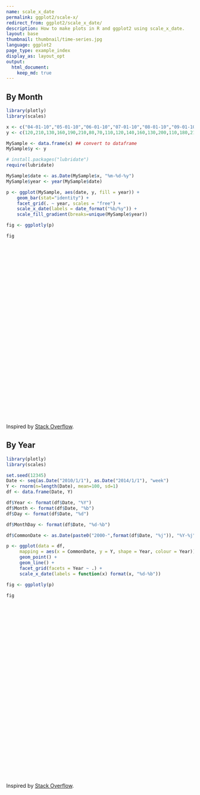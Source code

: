 ```yaml
---
name: scale_x_date
permalink: ggplot2/scale-x/
redirect_from: ggplot2/scale_x_date/
description: How to make plots in R and ggplot2 using scale_x_date.
layout: base
thumbnail: thumbnail/time-series.jpg
language: ggplot2
page_type: example_index
display_as: layout_opt
output:
  html_document:
    keep_md: true
---
```



## By Month


```r
library(plotly)
library(scales)

x <- c("04-01-10","05-01-10","06-01-10","07-01-10","08-01-10","09-01-10","10-01-10","11-01-10","12-01-10","01-01-11","02-01-11","03-01-11","04-01-11","05-01-11","06-01-11","07-01-11","08-01-11","09-01-11","10-01-11","11-01-11","12-01-11","01-01-12","02-01-12","03-01-12","04-01-12","05-01-12","06-01-12")
y <- c(120,210,130,160,190,210,80,70,110,120,140,160,130,200,110,180,210,200,90,60,100,100,120,170,100,180,120)

MySample <- data.frame(x) ## convert to dataframe
MySample$y <- y

# install.packages("lubridate")
require(lubridate)

MySample$date <- as.Date(MySample$x, "%m-%d-%y")
MySample$year <- year(MySample$date)

p <- ggplot(MySample, aes(date, y, fill = year)) +
    geom_bar(stat="identity") +
    facet_grid(. ~ year, scales = "free") +
    scale_x_date(labels = date_format("%b/%y")) +
    scale_fill_gradient(breaks=unique(MySample$year))

fig <- ggplotly(p)

fig
```

<div id="htmlwidget-8fd2bc88f68897c7578e" style="width:672px;height:480px;" class="plotly html-widget"></div>
<script type="application/json" data-for="htmlwidget-8fd2bc88f68897c7578e">{"x":{"data":[{"orientation":"v","width":[25.2000000000007,25.2000000000007,25.2000000000007,25.2000000000007,25.2000000000007,25.2000000000007,25.2000000000007,25.2000000000007,25.2000000000007],"base":[0,0,0,0,0,0,0,0,0],"x":[14700,14730,14761,14791,14822,14853,14883,14914,14944],"y":[120,210,130,160,190,210,80,70,110],"text":["date: 2010-04-01<br />y: 120<br />year: 2010","date: 2010-05-01<br />y: 210<br />year: 2010","date: 2010-06-01<br />y: 130<br />year: 2010","date: 2010-07-01<br />y: 160<br />year: 2010","date: 2010-08-01<br />y: 190<br />year: 2010","date: 2010-09-01<br />y: 210<br />year: 2010","date: 2010-10-01<br />y:  80<br />year: 2010","date: 2010-11-01<br />y:  70<br />year: 2010","date: 2010-12-01<br />y: 110<br />year: 2010"],"type":"bar","marker":{"autocolorscale":false,"color":"rgba(19,43,67,1)","line":{"width":1.88976377952756,"color":"transparent"}},"showlegend":false,"xaxis":"x","yaxis":"y","hoverinfo":"text","frame":null},{"orientation":"v","width":[25.2000000000007,25.2000000000007,25.2000000000007,25.2000000000007,25.2000000000007,25.2000000000007,25.2000000000007,25.2000000000007,25.2000000000007,25.2000000000007,25.2000000000007,25.2000000000007],"base":[0,0,0,0,0,0,0,0,0,0,0,0],"x":[14975,15006,15034,15065,15095,15126,15156,15187,15218,15248,15279,15309],"y":[120,140,160,130,200,110,180,210,200,90,60,100],"text":["date: 2011-01-01<br />y: 120<br />year: 2011","date: 2011-02-01<br />y: 140<br />year: 2011","date: 2011-03-01<br />y: 160<br />year: 2011","date: 2011-04-01<br />y: 130<br />year: 2011","date: 2011-05-01<br />y: 200<br />year: 2011","date: 2011-06-01<br />y: 110<br />year: 2011","date: 2011-07-01<br />y: 180<br />year: 2011","date: 2011-08-01<br />y: 210<br />year: 2011","date: 2011-09-01<br />y: 200<br />year: 2011","date: 2011-10-01<br />y:  90<br />year: 2011","date: 2011-11-01<br />y:  60<br />year: 2011","date: 2011-12-01<br />y: 100<br />year: 2011"],"type":"bar","marker":{"autocolorscale":false,"color":"rgba(51,106,152,1)","line":{"width":1.88976377952756,"color":"transparent"}},"showlegend":false,"xaxis":"x2","yaxis":"y","hoverinfo":"text","frame":null},{"orientation":"v","width":[25.2000000000007,25.2000000000007,25.2000000000007,25.2000000000007,25.2000000000007,25.2000000000007],"base":[0,0,0,0,0,0],"x":[15340,15371,15400,15431,15461,15492],"y":[100,120,170,100,180,120],"text":["date: 2012-01-01<br />y: 100<br />year: 2012","date: 2012-02-01<br />y: 120<br />year: 2012","date: 2012-03-01<br />y: 170<br />year: 2012","date: 2012-04-01<br />y: 100<br />year: 2012","date: 2012-05-01<br />y: 180<br />year: 2012","date: 2012-06-01<br />y: 120<br />year: 2012"],"type":"bar","marker":{"autocolorscale":false,"color":"rgba(86,177,247,1)","line":{"width":1.88976377952756,"color":"transparent"}},"showlegend":false,"xaxis":"x3","yaxis":"y","hoverinfo":"text","frame":null},{"x":[14700],"y":[0],"name":"99_bea517d5dfeda4a8d0b873b032df69fd","type":"scatter","mode":"markers","opacity":0,"hoverinfo":"skip","showlegend":false,"marker":{"color":[0,1],"colorscale":[[0,"#132B43"],[0.00334448160538159,"#132B44"],[0.00668896321064949,"#132C44"],[0.0100334448160311,"#142C45"],[0.0133779264214127,"#142D45"],[0.0167224080267943,"#142D46"],[0.0200668896320622,"#142D46"],[0.0234113712374437,"#142E47"],[0.0267558528428253,"#152E47"],[0.0301003344482069,"#152F48"],[0.0334448160534748,"#152F48"],[0.0367892976588564,"#152F49"],[0.040133779264238,"#153049"],[0.0434782608696196,"#16304A"],[0.0468227424748875,"#16304A"],[0.0501672240802691,"#16314B"],[0.0535117056856507,"#16314B"],[0.0568561872909186,"#16324C"],[0.0602006688963002,"#17324D"],[0.0635451505016817,"#17324D"],[0.0668896321070633,"#17334E"],[0.0702341137123312,"#17334E"],[0.0735785953177128,"#17344F"],[0.0769230769230944,"#18344F"],[0.080267558528476,"#183450"],[0.0836120401337439,"#183550"],[0.0869565217391255,"#183551"],[0.0903010033445071,"#183651"],[0.0936454849498887,"#193652"],[0.0969899665551566,"#193652"],[0.100334448160538,"#193753"],[0.10367892976592,"#193754"],[0.107023411371188,"#193854"],[0.110367892976569,"#1A3855"],[0.113712374581951,"#1A3955"],[0.117056856187332,"#1A3956"],[0.1204013377926,"#1A3956"],[0.123745819397982,"#1A3A57"],[0.127090301003363,"#1B3A57"],[0.130434782608745,"#1B3B58"],[0.133779264214013,"#1B3B59"],[0.137123745819395,"#1B3B59"],[0.140468227424776,"#1C3C5A"],[0.143812709030044,"#1C3C5A"],[0.147157190635426,"#1C3D5B"],[0.150501672240807,"#1C3D5B"],[0.153846153846189,"#1C3D5C"],[0.157190635451457,"#1D3E5C"],[0.160535117056838,"#1D3E5D"],[0.16387959866222,"#1D3F5D"],[0.167224080267601,"#1D3F5E"],[0.170568561872869,"#1D3F5F"],[0.173913043478251,"#1E405F"],[0.177257525083633,"#1E4060"],[0.180602006689014,"#1E4160"],[0.183946488294282,"#1E4161"],[0.187290969899664,"#1E4261"],[0.190635451505045,"#1F4262"],[0.193979933110313,"#1F4263"],[0.197324414715695,"#1F4363"],[0.200668896321076,"#1F4364"],[0.204013377926458,"#1F4464"],[0.207357859531726,"#204465"],[0.210702341137107,"#204465"],[0.214046822742489,"#204566"],[0.217391304347871,"#204566"],[0.220735785953138,"#214667"],[0.22408026755852,"#214668"],[0.227424749163902,"#214768"],[0.230769230769283,"#214769"],[0.234113712374551,"#214769"],[0.237458193979933,"#22486A"],[0.240802675585314,"#22486A"],[0.244147157190582,"#22496B"],[0.247491638795964,"#22496C"],[0.250836120401345,"#224A6C"],[0.254180602006727,"#234A6D"],[0.257525083611995,"#234A6D"],[0.260869565217376,"#234B6E"],[0.264214046822758,"#234B6E"],[0.26755852842814,"#244C6F"],[0.270903010033408,"#244C70"],[0.274247491638789,"#244C70"],[0.277591973244171,"#244D71"],[0.280936454849552,"#244D71"],[0.28428093645482,"#254E72"],[0.287625418060202,"#254E72"],[0.290969899665583,"#254F73"],[0.294314381270851,"#254F74"],[0.297658862876233,"#254F74"],[0.301003344481614,"#265075"],[0.304347826086996,"#265075"],[0.307692307692264,"#265176"],[0.311036789297646,"#265176"],[0.314381270903027,"#275277"],[0.317725752508409,"#275278"],[0.321070234113677,"#275278"],[0.324414715719058,"#275379"],[0.32775919732444,"#275379"],[0.331103678929821,"#28547A"],[0.334448160535089,"#28547B"],[0.337792642140471,"#28557B"],[0.341137123745852,"#28557C"],[0.34448160535112,"#28567C"],[0.347826086956502,"#29567D"],[0.351170568561884,"#29567D"],[0.354515050167265,"#29577E"],[0.357859531772533,"#29577F"],[0.361204013377915,"#2A587F"],[0.364548494983296,"#2A5880"],[0.367892976588678,"#2A5980"],[0.371237458193946,"#2A5981"],[0.374581939799327,"#2A5982"],[0.377926421404709,"#2B5A82"],[0.381270903009977,"#2B5A83"],[0.384615384615358,"#2B5B83"],[0.38795986622074,"#2B5B84"],[0.391304347826122,"#2C5C85"],[0.394648829431389,"#2C5C85"],[0.397993311036771,"#2C5D86"],[0.401337792642153,"#2C5D86"],[0.404682274247534,"#2C5D87"],[0.408026755852802,"#2D5E87"],[0.411371237458184,"#2D5E88"],[0.414715719063565,"#2D5F89"],[0.418060200668947,"#2D5F89"],[0.421404682274215,"#2E608A"],[0.424749163879596,"#2E608A"],[0.428093645484978,"#2E618B"],[0.431438127090246,"#2E618C"],[0.434782608695627,"#2E618C"],[0.438127090301009,"#2F628D"],[0.441471571906391,"#2F628D"],[0.444816053511659,"#2F638E"],[0.44816053511704,"#2F638F"],[0.451505016722422,"#30648F"],[0.454849498327803,"#306490"],[0.458193979933071,"#306590"],[0.461538461538453,"#306591"],[0.464882943143834,"#306592"],[0.468227424749216,"#316692"],[0.471571906354484,"#316693"],[0.474916387959865,"#316793"],[0.478260869565247,"#316794"],[0.481605351170515,"#326895"],[0.484949832775897,"#326895"],[0.488294314381278,"#326996"],[0.49163879598666,"#326996"],[0.494983277591928,"#326997"],[0.498327759197309,"#336A98"],[0.501672240802691,"#336A98"],[0.505016722408072,"#336B99"],[0.50836120401334,"#336B99"],[0.511705685618722,"#346C9A"],[0.515050167224103,"#346C9B"],[0.518394648829485,"#346D9B"],[0.521739130434753,"#346D9C"],[0.525083612040135,"#346E9D"],[0.528428093645516,"#356E9D"],[0.531772575250784,"#356E9E"],[0.535117056856166,"#356F9E"],[0.538461538461547,"#356F9F"],[0.541806020066929,"#3670A0"],[0.545150501672197,"#3670A0"],[0.548494983277578,"#3671A1"],[0.55183946488296,"#3671A1"],[0.555183946488341,"#3772A2"],[0.558528428093609,"#3772A3"],[0.561872909698991,"#3773A3"],[0.565217391304373,"#3773A4"],[0.568561872909754,"#3773A4"],[0.571906354515022,"#3874A5"],[0.575250836120404,"#3874A6"],[0.578595317725785,"#3875A6"],[0.581939799331053,"#3875A7"],[0.585284280936435,"#3976A8"],[0.588628762541816,"#3976A8"],[0.591973244147198,"#3977A9"],[0.595317725752466,"#3977A9"],[0.598662207357847,"#3978AA"],[0.602006688963229,"#3A78AB"],[0.605351170568611,"#3A79AB"],[0.608695652173878,"#3A79AC"],[0.61204013377926,"#3A79AC"],[0.615384615384642,"#3B7AAD"],[0.618729096990023,"#3B7AAE"],[0.622073578595291,"#3B7BAE"],[0.625418060200673,"#3B7BAF"],[0.628762541806054,"#3C7CB0"],[0.632107023411322,"#3C7CB0"],[0.635451505016704,"#3C7DB1"],[0.638795986622085,"#3C7DB1"],[0.642140468227467,"#3C7EB2"],[0.645484949832735,"#3D7EB3"],[0.648829431438116,"#3D7FB3"],[0.652173913043498,"#3D7FB4"],[0.65551839464888,"#3D7FB5"],[0.658862876254148,"#3E80B5"],[0.662207357859529,"#3E80B6"],[0.665551839464911,"#3E81B6"],[0.668896321070179,"#3E81B7"],[0.67224080267556,"#3F82B8"],[0.675585284280942,"#3F82B8"],[0.678929765886323,"#3F83B9"],[0.682274247491591,"#3F83BA"],[0.685618729096973,"#4084BA"],[0.688963210702354,"#4084BB"],[0.692307692307736,"#4085BB"],[0.695652173913004,"#4085BC"],[0.698996655518386,"#4086BD"],[0.702341137123767,"#4186BD"],[0.705685618729149,"#4186BE"],[0.709030100334417,"#4187BF"],[0.712374581939798,"#4187BF"],[0.71571906354518,"#4288C0"],[0.719063545150448,"#4288C1"],[0.722408026755829,"#4289C1"],[0.725752508361211,"#4289C2"],[0.729096989966592,"#438AC2"],[0.73244147157186,"#438AC3"],[0.735785953177242,"#438BC4"],[0.739130434782624,"#438BC4"],[0.742474916388005,"#438CC5"],[0.745819397993273,"#448CC6"],[0.749163879598655,"#448DC6"],[0.752508361204036,"#448DC7"],[0.755852842809418,"#448EC8"],[0.759197324414686,"#458EC8"],[0.762541806020067,"#458FC9"],[0.765886287625449,"#458FC9"],[0.769230769230717,"#458FCA"],[0.772575250836098,"#4690CB"],[0.77591973244148,"#4690CB"],[0.779264214046862,"#4691CC"],[0.782608695652129,"#4691CD"],[0.785953177257511,"#4792CD"],[0.789297658862893,"#4792CE"],[0.792642140468274,"#4793CF"],[0.795986622073542,"#4793CF"],[0.799331103678924,"#4894D0"],[0.802675585284305,"#4894D0"],[0.806020066889687,"#4895D1"],[0.809364548494955,"#4895D2"],[0.812709030100336,"#4896D2"],[0.816053511705718,"#4996D3"],[0.819397993310986,"#4997D4"],[0.822742474916367,"#4997D4"],[0.826086956521749,"#4998D5"],[0.829431438127131,"#4A98D6"],[0.832775919732399,"#4A99D6"],[0.83612040133778,"#4A99D7"],[0.839464882943162,"#4A9AD8"],[0.842809364548543,"#4B9AD8"],[0.846153846153811,"#4B9BD9"],[0.849498327759193,"#4B9BDA"],[0.852842809364574,"#4B9BDA"],[0.856187290969956,"#4C9CDB"],[0.859531772575224,"#4C9CDB"],[0.862876254180605,"#4C9DDC"],[0.866220735785987,"#4C9DDD"],[0.869565217391255,"#4D9EDD"],[0.872909698996637,"#4D9EDE"],[0.876254180602018,"#4D9FDF"],[0.8795986622074,"#4D9FDF"],[0.882943143812668,"#4DA0E0"],[0.886287625418049,"#4EA0E1"],[0.889632107023431,"#4EA1E1"],[0.892976588628812,"#4EA1E2"],[0.89632107023408,"#4EA2E3"],[0.899665551839462,"#4FA2E3"],[0.903010033444843,"#4FA3E4"],[0.906354515050111,"#4FA3E5"],[0.909698996655493,"#4FA4E5"],[0.913043478260875,"#50A4E6"],[0.916387959866256,"#50A5E7"],[0.919732441471524,"#50A5E7"],[0.923076923076906,"#50A6E8"],[0.926421404682287,"#51A6E8"],[0.929765886287669,"#51A7E9"],[0.933110367892937,"#51A7EA"],[0.936454849498318,"#51A8EA"],[0.9397993311037,"#52A8EB"],[0.943143812709081,"#52A9EC"],[0.946488294314349,"#52A9EC"],[0.949832775919731,"#52AAED"],[0.953177257525113,"#53AAEE"],[0.95652173913038,"#53ABEE"],[0.959866220735762,"#53ABEF"],[0.963210702341144,"#53ACF0"],[0.966555183946525,"#54ACF0"],[0.969899665551793,"#54ADF1"],[0.973244147157175,"#54ADF2"],[0.976588628762556,"#54AEF2"],[0.979933110367938,"#55AEF3"],[0.983277591973206,"#55AFF4"],[0.986622073578587,"#55AFF4"],[0.989966555183969,"#55B0F5"],[0.993311036789351,"#56B0F6"],[0.996655518394618,"#56B1F6"],[1,"#56B1F7"]],"colorbar":{"bgcolor":"rgba(255,255,255,1)","bordercolor":"transparent","borderwidth":1.88976377952756,"thickness":23.04,"title":"year","titlefont":{"color":"rgba(0,0,0,1)","family":"","size":14.6118721461187},"tickmode":"array","ticktext":["2010","2011","2012"],"tickvals":[0,0.5,1],"tickfont":{"color":"rgba(0,0,0,1)","family":"","size":11.689497716895},"ticklen":2,"len":0.5}},"xaxis":"x","yaxis":"y","frame":null}],"layout":{"margin":{"t":37.9178082191781,"r":18.9954337899543,"b":40.1826484018265,"l":43.1050228310502},"plot_bgcolor":"rgba(235,235,235,1)","paper_bgcolor":"rgba(255,255,255,1)","font":{"color":"rgba(0,0,0,1)","family":"","size":14.6118721461187},"xaxis":{"domain":[0,0.325179386823222],"automargin":true,"type":"linear","autorange":false,"range":[14673.94,14970.06],"tickmode":"array","ticktext":["Apr/10","Jul/10","Oct/10"],"tickvals":[14700,14791,14883],"categoryorder":"array","categoryarray":["Apr/10","Jul/10","Oct/10"],"nticks":null,"ticks":"outside","tickcolor":"rgba(51,51,51,1)","ticklen":3.65296803652968,"tickwidth":0.66417600664176,"showticklabels":true,"tickfont":{"color":"rgba(77,77,77,1)","family":"","size":11.689497716895},"tickangle":-0,"showline":false,"linecolor":null,"linewidth":0,"showgrid":true,"gridcolor":"rgba(255,255,255,1)","gridwidth":0.66417600664176,"zeroline":false,"anchor":"y","title":"","hoverformat":".2f"},"annotations":[{"text":"date","x":0.5,"y":-0.0353881278538813,"showarrow":false,"ax":0,"ay":0,"font":{"color":"rgba(0,0,0,1)","family":"","size":14.6118721461187},"xref":"paper","yref":"paper","textangle":-0,"xanchor":"center","yanchor":"top","annotationType":"axis"},{"text":"y","x":-0.0318003913894325,"y":0.5,"showarrow":false,"ax":0,"ay":0,"font":{"color":"rgba(0,0,0,1)","family":"","size":14.6118721461187},"xref":"paper","yref":"paper","textangle":-90,"xanchor":"right","yanchor":"center","annotationType":"axis"},{"text":"2010","x":0.162589693411611,"y":1,"showarrow":false,"ax":0,"ay":0,"font":{"color":"rgba(26,26,26,1)","family":"","size":11.689497716895},"xref":"paper","yref":"paper","textangle":-0,"xanchor":"center","yanchor":"bottom"},{"text":"2011","x":0.5,"y":1,"showarrow":false,"ax":0,"ay":0,"font":{"color":"rgba(26,26,26,1)","family":"","size":11.689497716895},"xref":"paper","yref":"paper","textangle":-0,"xanchor":"center","yanchor":"bottom"},{"text":"2012","x":0.837410306588389,"y":1,"showarrow":false,"ax":0,"ay":0,"font":{"color":"rgba(26,26,26,1)","family":"","size":11.689497716895},"xref":"paper","yref":"paper","textangle":-0,"xanchor":"center","yanchor":"bottom"}],"yaxis":{"domain":[0,1],"automargin":true,"type":"linear","autorange":false,"range":[-10.5,220.5],"tickmode":"array","ticktext":["0","50","100","150","200"],"tickvals":[0,50,100,150,200],"categoryorder":"array","categoryarray":["0","50","100","150","200"],"nticks":null,"ticks":"outside","tickcolor":"rgba(51,51,51,1)","ticklen":3.65296803652968,"tickwidth":0.66417600664176,"showticklabels":true,"tickfont":{"color":"rgba(77,77,77,1)","family":"","size":11.689497716895},"tickangle":-0,"showline":false,"linecolor":null,"linewidth":0,"showgrid":true,"gridcolor":"rgba(255,255,255,1)","gridwidth":0.66417600664176,"zeroline":false,"anchor":"x","title":"","hoverformat":".2f"},"shapes":[{"type":"rect","fillcolor":null,"line":{"color":null,"width":0,"linetype":[]},"yref":"paper","xref":"paper","x0":0,"x1":0.325179386823222,"y0":0,"y1":1},{"type":"rect","fillcolor":"rgba(217,217,217,1)","line":{"color":"transparent","width":0.66417600664176,"linetype":"solid"},"yref":"paper","xref":"paper","x0":0,"x1":0.325179386823222,"y0":0,"y1":23.37899543379,"yanchor":1,"ysizemode":"pixel"},{"type":"rect","fillcolor":null,"line":{"color":null,"width":0,"linetype":[]},"yref":"paper","xref":"paper","x0":0.341487279843444,"x1":0.658512720156556,"y0":0,"y1":1},{"type":"rect","fillcolor":"rgba(217,217,217,1)","line":{"color":"transparent","width":0.66417600664176,"linetype":"solid"},"yref":"paper","xref":"paper","x0":0.341487279843444,"x1":0.658512720156556,"y0":0,"y1":23.37899543379,"yanchor":1,"ysizemode":"pixel"},{"type":"rect","fillcolor":null,"line":{"color":null,"width":0,"linetype":[]},"yref":"paper","xref":"paper","x0":0.674820613176778,"x1":1,"y0":0,"y1":1},{"type":"rect","fillcolor":"rgba(217,217,217,1)","line":{"color":"transparent","width":0.66417600664176,"linetype":"solid"},"yref":"paper","xref":"paper","x0":0.674820613176778,"x1":1,"y0":0,"y1":23.37899543379,"yanchor":1,"ysizemode":"pixel"}],"xaxis2":{"type":"linear","autorange":false,"range":[14944.44,15339.56],"tickmode":"array","ticktext":["Jan/11","Apr/11","Jul/11","Oct/11"],"tickvals":[14975,15065,15156,15248],"categoryorder":"array","categoryarray":["Jan/11","Apr/11","Jul/11","Oct/11"],"nticks":null,"ticks":"outside","tickcolor":"rgba(51,51,51,1)","ticklen":3.65296803652968,"tickwidth":0.66417600664176,"showticklabels":true,"tickfont":{"color":"rgba(77,77,77,1)","family":"","size":11.689497716895},"tickangle":-0,"showline":false,"linecolor":null,"linewidth":0,"showgrid":true,"domain":[0.341487279843444,0.658512720156556],"gridcolor":"rgba(255,255,255,1)","gridwidth":0.66417600664176,"zeroline":false,"anchor":"y","title":"","hoverformat":".2f"},"xaxis3":{"type":"linear","autorange":false,"range":[15318.54,15513.46],"tickmode":"array","ticktext":["Jan/12","Feb/12","Mar/12","Apr/12","May/12","Jun/12"],"tickvals":[15340,15371,15400,15431,15461,15492],"categoryorder":"array","categoryarray":["Jan/12","Feb/12","Mar/12","Apr/12","May/12","Jun/12"],"nticks":null,"ticks":"outside","tickcolor":"rgba(51,51,51,1)","ticklen":3.65296803652968,"tickwidth":0.66417600664176,"showticklabels":true,"tickfont":{"color":"rgba(77,77,77,1)","family":"","size":11.689497716895},"tickangle":-0,"showline":false,"linecolor":null,"linewidth":0,"showgrid":true,"domain":[0.674820613176778,1],"gridcolor":"rgba(255,255,255,1)","gridwidth":0.66417600664176,"zeroline":false,"anchor":"y","title":"","hoverformat":".2f"},"showlegend":false,"legend":{"bgcolor":"rgba(255,255,255,1)","bordercolor":"transparent","borderwidth":1.88976377952756,"font":{"color":"rgba(0,0,0,1)","family":"","size":11.689497716895}},"hovermode":"closest","barmode":"relative"},"config":{"doubleClick":"reset","showSendToCloud":false},"source":"A","attrs":{"346055158ded":{"x":{},"y":{},"fill":{},"type":"bar"}},"cur_data":"346055158ded","visdat":{"346055158ded":["function (y) ","x"]},"highlight":{"on":"plotly_click","persistent":false,"dynamic":false,"selectize":false,"opacityDim":0.2,"selected":{"opacity":1},"debounce":0},"shinyEvents":["plotly_hover","plotly_click","plotly_selected","plotly_relayout","plotly_brushed","plotly_brushing","plotly_clickannotation","plotly_doubleclick","plotly_deselect","plotly_afterplot","plotly_sunburstclick"],"base_url":"https://plot.ly"},"evals":[],"jsHooks":[]}</script>
Inspired by <a href="http://stackoverflow.com/questions/11472856/month-year-bar-graph-plot-faceted-and-filled-on-year-with-data-input-as-date-in?rq=1">Stack Overflow</a>.

## By Year


```r
library(plotly)
library(scales)

set.seed(12345)
Date <- seq(as.Date("2010/1/1"), as.Date("2014/1/1"), "week")
Y <- rnorm(n=length(Date), mean=100, sd=1)
df <- data.frame(Date, Y)

df$Year <- format(df$Date, "%Y")
df$Month <- format(df$Date, "%b")
df$Day <- format(df$Date, "%d")

df$MonthDay <- format(df$Date, "%d-%b")

df$CommonDate <- as.Date(paste0("2000-",format(df$Date, "%j")), "%Y-%j")

p <- ggplot(data = df,
     mapping = aes(x = CommonDate, y = Y, shape = Year, colour = Year)) +
     geom_point() +
     geom_line() +
     facet_grid(facets = Year ~ .) +
     scale_x_date(labels = function(x) format(x, "%d-%b"))

fig <- ggplotly(p)

fig
```

<div id="htmlwidget-9d963cc729e4a8adb093" style="width:672px;height:480px;" class="plotly html-widget"></div>
<script type="application/json" data-for="htmlwidget-9d963cc729e4a8adb093">{"x":{"data":[{"x":[10957,10964,10971,10978,10985,10992,10999,11006,11013,11020,11027,11034,11041,11048,11055,11062,11069,11076,11083,11090,11097,11104,11111,11118,11125,11132,11139,11146,11153,11160,11167,11174,11181,11188,11195,11202,11209,11216,11223,11230,11237,11244,11251,11258,11265,11272,11279,11286,11293,11300,11307,11314,11321],"y":[100.585528817844,100.70946601751,99.8906966853189,99.5465028265372,100.60588745584,98.1820440322963,100.630098551068,99.7238158947748,99.7158402560566,99.0806779975259,99.883752193648,101.817312043704,100.370627864258,100.520216457555,99.2494680054977,100.816899839521,99.1136424787568,99.6684224100574,101.12071265167,100.298723699267,100.779621924555,101.455785082477,99.3556715707687,98.4468625947703,98.4022904833037,101.805097518811,99.5183526363054,100.620379801298,100.612123492651,99.8376890230819,100.811873178554,102.196833546348,102.049190337406,101.63244563948,100.254271192814,100.491188279273,99.6759134212629,98.3379497561414,101.767733850873,100.025801048648,101.12851083359,97.619641938603,98.9397344478475,100.937140540183,100.854451720331,101.460729403104,98.5869012221108,100.567403253424,100.583187653436,98.6932011665356,99.4596139261379,101.947692664732,100.053590270357],"text":["CommonDate: 2000-01-01<br />Y: 100.58553<br />Year: 2010<br />Year: 2010","CommonDate: 2000-01-08<br />Y: 100.70947<br />Year: 2010<br />Year: 2010","CommonDate: 2000-01-15<br />Y:  99.89070<br />Year: 2010<br />Year: 2010","CommonDate: 2000-01-22<br />Y:  99.54650<br />Year: 2010<br />Year: 2010","CommonDate: 2000-01-29<br />Y: 100.60589<br />Year: 2010<br />Year: 2010","CommonDate: 2000-02-05<br />Y:  98.18204<br />Year: 2010<br />Year: 2010","CommonDate: 2000-02-12<br />Y: 100.63010<br />Year: 2010<br />Year: 2010","CommonDate: 2000-02-19<br />Y:  99.72382<br />Year: 2010<br />Year: 2010","CommonDate: 2000-02-26<br />Y:  99.71584<br />Year: 2010<br />Year: 2010","CommonDate: 2000-03-04<br />Y:  99.08068<br />Year: 2010<br />Year: 2010","CommonDate: 2000-03-11<br />Y:  99.88375<br />Year: 2010<br />Year: 2010","CommonDate: 2000-03-18<br />Y: 101.81731<br />Year: 2010<br />Year: 2010","CommonDate: 2000-03-25<br />Y: 100.37063<br />Year: 2010<br />Year: 2010","CommonDate: 2000-04-01<br />Y: 100.52022<br />Year: 2010<br />Year: 2010","CommonDate: 2000-04-08<br />Y:  99.24947<br />Year: 2010<br />Year: 2010","CommonDate: 2000-04-15<br />Y: 100.81690<br />Year: 2010<br />Year: 2010","CommonDate: 2000-04-22<br />Y:  99.11364<br />Year: 2010<br />Year: 2010","CommonDate: 2000-04-29<br />Y:  99.66842<br />Year: 2010<br />Year: 2010","CommonDate: 2000-05-06<br />Y: 101.12071<br />Year: 2010<br />Year: 2010","CommonDate: 2000-05-13<br />Y: 100.29872<br />Year: 2010<br />Year: 2010","CommonDate: 2000-05-20<br />Y: 100.77962<br />Year: 2010<br />Year: 2010","CommonDate: 2000-05-27<br />Y: 101.45579<br />Year: 2010<br />Year: 2010","CommonDate: 2000-06-03<br />Y:  99.35567<br />Year: 2010<br />Year: 2010","CommonDate: 2000-06-10<br />Y:  98.44686<br />Year: 2010<br />Year: 2010","CommonDate: 2000-06-17<br />Y:  98.40229<br />Year: 2010<br />Year: 2010","CommonDate: 2000-06-24<br />Y: 101.80510<br />Year: 2010<br />Year: 2010","CommonDate: 2000-07-01<br />Y:  99.51835<br />Year: 2010<br />Year: 2010","CommonDate: 2000-07-08<br />Y: 100.62038<br />Year: 2010<br />Year: 2010","CommonDate: 2000-07-15<br />Y: 100.61212<br />Year: 2010<br />Year: 2010","CommonDate: 2000-07-22<br />Y:  99.83769<br />Year: 2010<br />Year: 2010","CommonDate: 2000-07-29<br />Y: 100.81187<br />Year: 2010<br />Year: 2010","CommonDate: 2000-08-05<br />Y: 102.19683<br />Year: 2010<br />Year: 2010","CommonDate: 2000-08-12<br />Y: 102.04919<br />Year: 2010<br />Year: 2010","CommonDate: 2000-08-19<br />Y: 101.63245<br />Year: 2010<br />Year: 2010","CommonDate: 2000-08-26<br />Y: 100.25427<br />Year: 2010<br />Year: 2010","CommonDate: 2000-09-02<br />Y: 100.49119<br />Year: 2010<br />Year: 2010","CommonDate: 2000-09-09<br />Y:  99.67591<br />Year: 2010<br />Year: 2010","CommonDate: 2000-09-16<br />Y:  98.33795<br />Year: 2010<br />Year: 2010","CommonDate: 2000-09-23<br />Y: 101.76773<br />Year: 2010<br />Year: 2010","CommonDate: 2000-09-30<br />Y: 100.02580<br />Year: 2010<br />Year: 2010","CommonDate: 2000-10-07<br />Y: 101.12851<br />Year: 2010<br />Year: 2010","CommonDate: 2000-10-14<br />Y:  97.61964<br />Year: 2010<br />Year: 2010","CommonDate: 2000-10-21<br />Y:  98.93973<br />Year: 2010<br />Year: 2010","CommonDate: 2000-10-28<br />Y: 100.93714<br />Year: 2010<br />Year: 2010","CommonDate: 2000-11-04<br />Y: 100.85445<br />Year: 2010<br />Year: 2010","CommonDate: 2000-11-11<br />Y: 101.46073<br />Year: 2010<br />Year: 2010","CommonDate: 2000-11-18<br />Y:  98.58690<br />Year: 2010<br />Year: 2010","CommonDate: 2000-11-25<br />Y: 100.56740<br />Year: 2010<br />Year: 2010","CommonDate: 2000-12-02<br />Y: 100.58319<br />Year: 2010<br />Year: 2010","CommonDate: 2000-12-09<br />Y:  98.69320<br />Year: 2010<br />Year: 2010","CommonDate: 2000-12-16<br />Y:  99.45961<br />Year: 2010<br />Year: 2010","CommonDate: 2000-12-23<br />Y: 101.94769<br />Year: 2010<br />Year: 2010","CommonDate: 2000-12-30<br />Y: 100.05359<br />Year: 2010<br />Year: 2010"],"type":"scatter","mode":"markers+lines","marker":{"autocolorscale":false,"color":"rgba(248,118,109,1)","opacity":1,"size":5.66929133858268,"symbol":"circle","line":{"width":1.88976377952756,"color":"rgba(248,118,109,1)"}},"hoveron":"points","name":"2010","legendgroup":"2010","showlegend":true,"xaxis":"x","yaxis":"y","hoverinfo":"text","line":{"width":1.88976377952756,"color":"rgba(248,118,109,1)","dash":"solid"},"frame":null},{"x":[10963,10970,10977,10984,10991,10998,11005,11012,11019,11026,11033,11040,11047,11054,11061,11068,11075,11082,11089,11096,11103,11110,11117,11124,11131,11138,11145,11152,11159,11166,11173,11180,11187,11194,11201,11208,11215,11222,11229,11236,11243,11250,11257,11264,11271,11278,11285,11292,11299,11306,11313,11320],"y":[100.351662840555,99.3290234610061,100.277953694806,100.691171272875,100.823795328706,102.14506502048,97.6530560216366,100.149591980615,98.6574685182705,100.553303075504,101.589962842695,99.4131204056129,98.1676226937906,100.888139432652,101.593488472356,100.516854670662,98.7043283197052,100.054615575329,99.2153506268085,98.9506471810437,102.330511962405,101.402705382867,100.942600850692,100.826258287152,99.1884595098089,100.476248280754,101.021258407481,100.645383074206,101.043143551551,99.6956308873063,102.477110916963,100.971220673037,101.867099184567,100.672042469015,99.6920466191627,100.536523716711,100.824870065352,99.0360985209862,99.1449174889002,101.886946942026,99.6081806280048,99.01936705105,100.687332100557,99.4949564824791,102.157719816506,99.4002024361752,99.3054533067292,100.223925407521,98.8437766697592,100.422418527787,98.6752447441511,100.14108431286],"text":["CommonDate: 2000-01-07<br />Y: 100.35166<br />Year: 2011<br />Year: 2011","CommonDate: 2000-01-14<br />Y:  99.32902<br />Year: 2011<br />Year: 2011","CommonDate: 2000-01-21<br />Y: 100.27795<br />Year: 2011<br />Year: 2011","CommonDate: 2000-01-28<br />Y: 100.69117<br />Year: 2011<br />Year: 2011","CommonDate: 2000-02-04<br />Y: 100.82380<br />Year: 2011<br />Year: 2011","CommonDate: 2000-02-11<br />Y: 102.14507<br />Year: 2011<br />Year: 2011","CommonDate: 2000-02-18<br />Y:  97.65306<br />Year: 2011<br />Year: 2011","CommonDate: 2000-02-25<br />Y: 100.14959<br />Year: 2011<br />Year: 2011","CommonDate: 2000-03-03<br />Y:  98.65747<br />Year: 2011<br />Year: 2011","CommonDate: 2000-03-10<br />Y: 100.55330<br />Year: 2011<br />Year: 2011","CommonDate: 2000-03-17<br />Y: 101.58996<br />Year: 2011<br />Year: 2011","CommonDate: 2000-03-24<br />Y:  99.41312<br />Year: 2011<br />Year: 2011","CommonDate: 2000-03-31<br />Y:  98.16762<br />Year: 2011<br />Year: 2011","CommonDate: 2000-04-07<br />Y: 100.88814<br />Year: 2011<br />Year: 2011","CommonDate: 2000-04-14<br />Y: 101.59349<br />Year: 2011<br />Year: 2011","CommonDate: 2000-04-21<br />Y: 100.51685<br />Year: 2011<br />Year: 2011","CommonDate: 2000-04-28<br />Y:  98.70433<br />Year: 2011<br />Year: 2011","CommonDate: 2000-05-05<br />Y: 100.05462<br />Year: 2011<br />Year: 2011","CommonDate: 2000-05-12<br />Y:  99.21535<br />Year: 2011<br />Year: 2011","CommonDate: 2000-05-19<br />Y:  98.95065<br />Year: 2011<br />Year: 2011","CommonDate: 2000-05-26<br />Y: 102.33051<br />Year: 2011<br />Year: 2011","CommonDate: 2000-06-02<br />Y: 101.40271<br />Year: 2011<br />Year: 2011","CommonDate: 2000-06-09<br />Y: 100.94260<br />Year: 2011<br />Year: 2011","CommonDate: 2000-06-16<br />Y: 100.82626<br />Year: 2011<br />Year: 2011","CommonDate: 2000-06-23<br />Y:  99.18846<br />Year: 2011<br />Year: 2011","CommonDate: 2000-06-30<br />Y: 100.47625<br />Year: 2011<br />Year: 2011","CommonDate: 2000-07-07<br />Y: 101.02126<br />Year: 2011<br />Year: 2011","CommonDate: 2000-07-14<br />Y: 100.64538<br />Year: 2011<br />Year: 2011","CommonDate: 2000-07-21<br />Y: 101.04314<br />Year: 2011<br />Year: 2011","CommonDate: 2000-07-28<br />Y:  99.69563<br />Year: 2011<br />Year: 2011","CommonDate: 2000-08-04<br />Y: 102.47711<br />Year: 2011<br />Year: 2011","CommonDate: 2000-08-11<br />Y: 100.97122<br />Year: 2011<br />Year: 2011","CommonDate: 2000-08-18<br />Y: 101.86710<br />Year: 2011<br />Year: 2011","CommonDate: 2000-08-25<br />Y: 100.67204<br />Year: 2011<br />Year: 2011","CommonDate: 2000-09-01<br />Y:  99.69205<br />Year: 2011<br />Year: 2011","CommonDate: 2000-09-08<br />Y: 100.53652<br />Year: 2011<br />Year: 2011","CommonDate: 2000-09-15<br />Y: 100.82487<br />Year: 2011<br />Year: 2011","CommonDate: 2000-09-22<br />Y:  99.03610<br />Year: 2011<br />Year: 2011","CommonDate: 2000-09-29<br />Y:  99.14492<br />Year: 2011<br />Year: 2011","CommonDate: 2000-10-06<br />Y: 101.88695<br />Year: 2011<br />Year: 2011","CommonDate: 2000-10-13<br />Y:  99.60818<br />Year: 2011<br />Year: 2011","CommonDate: 2000-10-20<br />Y:  99.01937<br />Year: 2011<br />Year: 2011","CommonDate: 2000-10-27<br />Y: 100.68733<br />Year: 2011<br />Year: 2011","CommonDate: 2000-11-03<br />Y:  99.49496<br />Year: 2011<br />Year: 2011","CommonDate: 2000-11-10<br />Y: 102.15772<br />Year: 2011<br />Year: 2011","CommonDate: 2000-11-17<br />Y:  99.40020<br />Year: 2011<br />Year: 2011","CommonDate: 2000-11-24<br />Y:  99.30545<br />Year: 2011<br />Year: 2011","CommonDate: 2000-12-01<br />Y: 100.22393<br />Year: 2011<br />Year: 2011","CommonDate: 2000-12-08<br />Y:  98.84378<br />Year: 2011<br />Year: 2011","CommonDate: 2000-12-15<br />Y: 100.42242<br />Year: 2011<br />Year: 2011","CommonDate: 2000-12-22<br />Y:  98.67524<br />Year: 2011<br />Year: 2011","CommonDate: 2000-12-29<br />Y: 100.14108<br />Year: 2011<br />Year: 2011"],"type":"scatter","mode":"markers+lines","marker":{"autocolorscale":false,"color":"rgba(124,174,0,1)","opacity":1,"size":5.66929133858268,"symbol":"triangle-up","line":{"width":1.88976377952756,"color":"rgba(124,174,0,1)"}},"hoveron":"points","name":"2011","legendgroup":"2011","showlegend":true,"xaxis":"x","yaxis":"y2","hoverinfo":"text","line":{"width":1.88976377952756,"color":"rgba(124,174,0,1)","dash":"solid"},"frame":null},{"x":[10962,10969,10976,10983,10990,10997,11004,11011,11018,11025,11032,11039,11046,11053,11060,11067,11074,11081,11088,11095,11102,11109,11116,11123,11130,11137,11144,11151,11158,11165,11172,11179,11186,11193,11200,11207,11214,11221,11228,11235,11242,11249,11256,11263,11270,11277,11284,11291,11298,11305,11312,11319],"y":[99.4639520015091,99.6883939154219,101.556109642601,99.5519667087055,100.321123537494,98.7698277531198,98.6759413078458,101.261242274388,101.319231719642,99.919246238632,99.4949101937285,99.9478464066697,100.628860625108,102.180002397485,99.9309826934808,101.544863602038,101.321452017163,100.322151575363,101.530955119735,99.5787603066614,98.8411789771819,98.1546317105785,101.157325287057,97.8764501189852,98.8039684818892,101.642191990767,100.883654833162,100.524875891036,98.8153409343692,102.655788272143,98.9520862897817,98.988877476381,100.668921652514,100.129177293676,99.5774231329465,98.8597358551519,98.7062847099675,99.4053012309291,98.4991859197792,100.015855693066,100.540169567692,98.4527080329543,100.849652929928,100.896013184332,100.13869099681,98.3806716776339,100.548397923014,100.195282153811,99.1935020052365,99.8913757647929,99.7490533761477,101.699346668533],"text":["CommonDate: 2000-01-06<br />Y:  99.46395<br />Year: 2012<br />Year: 2012","CommonDate: 2000-01-13<br />Y:  99.68839<br />Year: 2012<br />Year: 2012","CommonDate: 2000-01-20<br />Y: 101.55611<br />Year: 2012<br />Year: 2012","CommonDate: 2000-01-27<br />Y:  99.55197<br />Year: 2012<br />Year: 2012","CommonDate: 2000-02-03<br />Y: 100.32112<br />Year: 2012<br />Year: 2012","CommonDate: 2000-02-10<br />Y:  98.76983<br />Year: 2012<br />Year: 2012","CommonDate: 2000-02-17<br />Y:  98.67594<br />Year: 2012<br />Year: 2012","CommonDate: 2000-02-24<br />Y: 101.26124<br />Year: 2012<br />Year: 2012","CommonDate: 2000-03-02<br />Y: 101.31923<br />Year: 2012<br />Year: 2012","CommonDate: 2000-03-09<br />Y:  99.91925<br />Year: 2012<br />Year: 2012","CommonDate: 2000-03-16<br />Y:  99.49491<br />Year: 2012<br />Year: 2012","CommonDate: 2000-03-23<br />Y:  99.94785<br />Year: 2012<br />Year: 2012","CommonDate: 2000-03-30<br />Y: 100.62886<br />Year: 2012<br />Year: 2012","CommonDate: 2000-04-06<br />Y: 102.18000<br />Year: 2012<br />Year: 2012","CommonDate: 2000-04-13<br />Y:  99.93098<br />Year: 2012<br />Year: 2012","CommonDate: 2000-04-20<br />Y: 101.54486<br />Year: 2012<br />Year: 2012","CommonDate: 2000-04-27<br />Y: 101.32145<br />Year: 2012<br />Year: 2012","CommonDate: 2000-05-04<br />Y: 100.32215<br />Year: 2012<br />Year: 2012","CommonDate: 2000-05-11<br />Y: 101.53096<br />Year: 2012<br />Year: 2012","CommonDate: 2000-05-18<br />Y:  99.57876<br />Year: 2012<br />Year: 2012","CommonDate: 2000-05-25<br />Y:  98.84118<br />Year: 2012<br />Year: 2012","CommonDate: 2000-06-01<br />Y:  98.15463<br />Year: 2012<br />Year: 2012","CommonDate: 2000-06-08<br />Y: 101.15733<br />Year: 2012<br />Year: 2012","CommonDate: 2000-06-15<br />Y:  97.87645<br />Year: 2012<br />Year: 2012","CommonDate: 2000-06-22<br />Y:  98.80397<br />Year: 2012<br />Year: 2012","CommonDate: 2000-06-29<br />Y: 101.64219<br />Year: 2012<br />Year: 2012","CommonDate: 2000-07-06<br />Y: 100.88365<br />Year: 2012<br />Year: 2012","CommonDate: 2000-07-13<br />Y: 100.52488<br />Year: 2012<br />Year: 2012","CommonDate: 2000-07-20<br />Y:  98.81534<br />Year: 2012<br />Year: 2012","CommonDate: 2000-07-27<br />Y: 102.65579<br />Year: 2012<br />Year: 2012","CommonDate: 2000-08-03<br />Y:  98.95209<br />Year: 2012<br />Year: 2012","CommonDate: 2000-08-10<br />Y:  98.98888<br />Year: 2012<br />Year: 2012","CommonDate: 2000-08-17<br />Y: 100.66892<br />Year: 2012<br />Year: 2012","CommonDate: 2000-08-24<br />Y: 100.12918<br />Year: 2012<br />Year: 2012","CommonDate: 2000-08-31<br />Y:  99.57742<br />Year: 2012<br />Year: 2012","CommonDate: 2000-09-07<br />Y:  98.85974<br />Year: 2012<br />Year: 2012","CommonDate: 2000-09-14<br />Y:  98.70628<br />Year: 2012<br />Year: 2012","CommonDate: 2000-09-21<br />Y:  99.40530<br />Year: 2012<br />Year: 2012","CommonDate: 2000-09-28<br />Y:  98.49919<br />Year: 2012<br />Year: 2012","CommonDate: 2000-10-05<br />Y: 100.01586<br />Year: 2012<br />Year: 2012","CommonDate: 2000-10-12<br />Y: 100.54017<br />Year: 2012<br />Year: 2012","CommonDate: 2000-10-19<br />Y:  98.45271<br />Year: 2012<br />Year: 2012","CommonDate: 2000-10-26<br />Y: 100.84965<br />Year: 2012<br />Year: 2012","CommonDate: 2000-11-02<br />Y: 100.89601<br />Year: 2012<br />Year: 2012","CommonDate: 2000-11-09<br />Y: 100.13869<br />Year: 2012<br />Year: 2012","CommonDate: 2000-11-16<br />Y:  98.38067<br />Year: 2012<br />Year: 2012","CommonDate: 2000-11-23<br />Y: 100.54840<br />Year: 2012<br />Year: 2012","CommonDate: 2000-11-30<br />Y: 100.19528<br />Year: 2012<br />Year: 2012","CommonDate: 2000-12-07<br />Y:  99.19350<br />Year: 2012<br />Year: 2012","CommonDate: 2000-12-14<br />Y:  99.89138<br />Year: 2012<br />Year: 2012","CommonDate: 2000-12-21<br />Y:  99.74905<br />Year: 2012<br />Year: 2012","CommonDate: 2000-12-28<br />Y: 101.69935<br />Year: 2012<br />Year: 2012"],"type":"scatter","mode":"markers+lines","marker":{"autocolorscale":false,"color":"rgba(0,191,196,1)","opacity":1,"size":5.66929133858268,"symbol":"square","line":{"width":1.88976377952756,"color":"rgba(0,191,196,1)"}},"hoveron":"points","name":"2012","legendgroup":"2012","showlegend":true,"xaxis":"x","yaxis":"y3","hoverinfo":"text","line":{"width":1.88976377952756,"color":"rgba(0,191,196,1)","dash":"solid"},"frame":null},{"x":[10960,10967,10974,10981,10988,10995,11002,11009,11016,11023,11030,11037,11044,11051,11058,11065,11072,11079,11086,11093,11100,11107,11114,11121,11128,11135,11142,11149,11156,11163,11170,11177,11184,11191,11198,11205,11212,11219,11226,11233,11240,11247,11254,11261,11268,11275,11282,11289,11296,11303,11310,11317],"y":[99.655701203735,100.067772061404,99.3494302731459,99.5123614847969,100.303151237258,99.7580259803707,99.5182664324981,99.0081971357433,99.7193508611956,100.63301734418,98.7601816568921,101.764314068994,99.976320111847,100.199920483827,101.34719277764,100.0360734878,100.824581130567,98.297328148394,100.480950155268,102.483550089326,100.401364987506,100.215177170747,98.1842876470972,99.0882605757671,99.9509553091464,99.5946125233182,101.130381797847,100.815464735073,100.076417519048,101.45374735125,100.374121083436,99.8290959442474,99.4977871881495,100.543522107941,99.4948139971484,100.786795789402,100.300949401608,101.310223906747,100.798433770272,100.850860437614,99.5564320319053,99.5532252123904,100.013305041776,98.5638542937729,99.3707403527372,100.243521765625,101.058362233346,100.831348817915,100.105211815952,98.2582869055426,100.645246993765,100.097104224676],"text":["CommonDate: 2000-01-04<br />Y:  99.65570<br />Year: 2013<br />Year: 2013","CommonDate: 2000-01-11<br />Y: 100.06777<br />Year: 2013<br />Year: 2013","CommonDate: 2000-01-18<br />Y:  99.34943<br />Year: 2013<br />Year: 2013","CommonDate: 2000-01-25<br />Y:  99.51236<br />Year: 2013<br />Year: 2013","CommonDate: 2000-02-01<br />Y: 100.30315<br />Year: 2013<br />Year: 2013","CommonDate: 2000-02-08<br />Y:  99.75803<br />Year: 2013<br />Year: 2013","CommonDate: 2000-02-15<br />Y:  99.51827<br />Year: 2013<br />Year: 2013","CommonDate: 2000-02-22<br />Y:  99.00820<br />Year: 2013<br />Year: 2013","CommonDate: 2000-02-29<br />Y:  99.71935<br />Year: 2013<br />Year: 2013","CommonDate: 2000-03-07<br />Y: 100.63302<br />Year: 2013<br />Year: 2013","CommonDate: 2000-03-14<br />Y:  98.76018<br />Year: 2013<br />Year: 2013","CommonDate: 2000-03-21<br />Y: 101.76431<br />Year: 2013<br />Year: 2013","CommonDate: 2000-03-28<br />Y:  99.97632<br />Year: 2013<br />Year: 2013","CommonDate: 2000-04-04<br />Y: 100.19992<br />Year: 2013<br />Year: 2013","CommonDate: 2000-04-11<br />Y: 101.34719<br />Year: 2013<br />Year: 2013","CommonDate: 2000-04-18<br />Y: 100.03607<br />Year: 2013<br />Year: 2013","CommonDate: 2000-04-25<br />Y: 100.82458<br />Year: 2013<br />Year: 2013","CommonDate: 2000-05-02<br />Y:  98.29733<br />Year: 2013<br />Year: 2013","CommonDate: 2000-05-09<br />Y: 100.48095<br />Year: 2013<br />Year: 2013","CommonDate: 2000-05-16<br />Y: 102.48355<br />Year: 2013<br />Year: 2013","CommonDate: 2000-05-23<br />Y: 100.40136<br />Year: 2013<br />Year: 2013","CommonDate: 2000-05-30<br />Y: 100.21518<br />Year: 2013<br />Year: 2013","CommonDate: 2000-06-06<br />Y:  98.18429<br />Year: 2013<br />Year: 2013","CommonDate: 2000-06-13<br />Y:  99.08826<br />Year: 2013<br />Year: 2013","CommonDate: 2000-06-20<br />Y:  99.95096<br />Year: 2013<br />Year: 2013","CommonDate: 2000-06-27<br />Y:  99.59461<br />Year: 2013<br />Year: 2013","CommonDate: 2000-07-04<br />Y: 101.13038<br />Year: 2013<br />Year: 2013","CommonDate: 2000-07-11<br />Y: 100.81546<br />Year: 2013<br />Year: 2013","CommonDate: 2000-07-18<br />Y: 100.07642<br />Year: 2013<br />Year: 2013","CommonDate: 2000-07-25<br />Y: 101.45375<br />Year: 2013<br />Year: 2013","CommonDate: 2000-08-01<br />Y: 100.37412<br />Year: 2013<br />Year: 2013","CommonDate: 2000-08-08<br />Y:  99.82910<br />Year: 2013<br />Year: 2013","CommonDate: 2000-08-15<br />Y:  99.49779<br />Year: 2013<br />Year: 2013","CommonDate: 2000-08-22<br />Y: 100.54352<br />Year: 2013<br />Year: 2013","CommonDate: 2000-08-29<br />Y:  99.49481<br />Year: 2013<br />Year: 2013","CommonDate: 2000-09-05<br />Y: 100.78680<br />Year: 2013<br />Year: 2013","CommonDate: 2000-09-12<br />Y: 100.30095<br />Year: 2013<br />Year: 2013","CommonDate: 2000-09-19<br />Y: 101.31022<br />Year: 2013<br />Year: 2013","CommonDate: 2000-09-26<br />Y: 100.79843<br />Year: 2013<br />Year: 2013","CommonDate: 2000-10-03<br />Y: 100.85086<br />Year: 2013<br />Year: 2013","CommonDate: 2000-10-10<br />Y:  99.55643<br />Year: 2013<br />Year: 2013","CommonDate: 2000-10-17<br />Y:  99.55323<br />Year: 2013<br />Year: 2013","CommonDate: 2000-10-24<br />Y: 100.01331<br />Year: 2013<br />Year: 2013","CommonDate: 2000-10-31<br />Y:  98.56385<br />Year: 2013<br />Year: 2013","CommonDate: 2000-11-07<br />Y:  99.37074<br />Year: 2013<br />Year: 2013","CommonDate: 2000-11-14<br />Y: 100.24352<br />Year: 2013<br />Year: 2013","CommonDate: 2000-11-21<br />Y: 101.05836<br />Year: 2013<br />Year: 2013","CommonDate: 2000-11-28<br />Y: 100.83135<br />Year: 2013<br />Year: 2013","CommonDate: 2000-12-05<br />Y: 100.10521<br />Year: 2013<br />Year: 2013","CommonDate: 2000-12-12<br />Y:  98.25829<br />Year: 2013<br />Year: 2013","CommonDate: 2000-12-19<br />Y: 100.64525<br />Year: 2013<br />Year: 2013","CommonDate: 2000-12-26<br />Y: 100.09710<br />Year: 2013<br />Year: 2013"],"type":"scatter","mode":"markers+lines","marker":{"autocolorscale":false,"color":"rgba(199,124,255,1)","opacity":1,"size":5.66929133858268,"symbol":"cross-thin-open","line":{"width":1.88976377952756,"color":"rgba(199,124,255,1)"}},"hoveron":"points","name":"2013","legendgroup":"2013","showlegend":true,"xaxis":"x","yaxis":"y4","hoverinfo":"text","line":{"width":1.88976377952756,"color":"rgba(199,124,255,1)","dash":"solid"},"frame":null}],"layout":{"margin":{"t":37.9178082191781,"r":18.9954337899543,"b":40.1826484018265,"l":43.1050228310502},"plot_bgcolor":"rgba(235,235,235,1)","paper_bgcolor":"rgba(255,255,255,1)","font":{"color":"rgba(0,0,0,1)","family":"","size":14.6118721461187},"xaxis":{"domain":[0,1],"automargin":true,"type":"linear","autorange":false,"range":[10938.8,11339.2],"tickmode":"array","ticktext":["01-Jan","01-Apr","01-Jul","01-Oct","01-Jan"],"tickvals":[10957,11048,11139,11231,11323],"categoryorder":"array","categoryarray":["01-Jan","01-Apr","01-Jul","01-Oct","01-Jan"],"nticks":null,"ticks":"outside","tickcolor":"rgba(51,51,51,1)","ticklen":3.65296803652968,"tickwidth":0.66417600664176,"showticklabels":true,"tickfont":{"color":"rgba(77,77,77,1)","family":"","size":11.689497716895},"tickangle":-0,"showline":false,"linecolor":null,"linewidth":0,"showgrid":true,"gridcolor":"rgba(255,255,255,1)","gridwidth":0.66417600664176,"zeroline":false,"anchor":"y4","title":"","hoverformat":".2f"},"annotations":[{"text":"CommonDate","x":0.5,"y":-0.0353881278538813,"showarrow":false,"ax":0,"ay":0,"font":{"color":"rgba(0,0,0,1)","family":"","size":14.6118721461187},"xref":"paper","yref":"paper","textangle":-0,"xanchor":"center","yanchor":"top","annotationType":"axis"},{"text":"Y","x":-0.0318003913894325,"y":0.5,"showarrow":false,"ax":0,"ay":0,"font":{"color":"rgba(0,0,0,1)","family":"","size":14.6118721461187},"xref":"paper","yref":"paper","textangle":-90,"xanchor":"right","yanchor":"center","annotationType":"axis"},{"text":"2010","x":1,"y":0.880707762557078,"showarrow":false,"ax":0,"ay":0,"font":{"color":"rgba(26,26,26,1)","family":"","size":11.689497716895},"xref":"paper","yref":"paper","textangle":90,"xanchor":"left","yanchor":"middle"},{"text":"2011","x":1,"y":0.625,"showarrow":false,"ax":0,"ay":0,"font":{"color":"rgba(26,26,26,1)","family":"","size":11.689497716895},"xref":"paper","yref":"paper","textangle":90,"xanchor":"left","yanchor":"middle"},{"text":"2012","x":1,"y":0.375,"showarrow":false,"ax":0,"ay":0,"font":{"color":"rgba(26,26,26,1)","family":"","size":11.689497716895},"xref":"paper","yref":"paper","textangle":90,"xanchor":"left","yanchor":"middle"},{"text":"2013","x":1,"y":0.119292237442922,"showarrow":false,"ax":0,"ay":0,"font":{"color":"rgba(26,26,26,1)","family":"","size":11.689497716895},"xref":"paper","yref":"paper","textangle":90,"xanchor":"left","yanchor":"middle"},{"text":"Year","x":1.02,"y":1,"showarrow":false,"ax":0,"ay":0,"font":{"color":"rgba(0,0,0,1)","family":"","size":14.6118721461187},"xref":"paper","yref":"paper","textangle":-0,"xanchor":"left","yanchor":"bottom","legendTitle":true}],"yaxis":{"domain":[0.761415525114155,1],"automargin":true,"type":"linear","autorange":false,"range":[97.367834621926,102.90759558882],"tickmode":"array","ticktext":["98","99","100","101","102"],"tickvals":[98,99,100,101,102],"categoryorder":"array","categoryarray":["98","99","100","101","102"],"nticks":null,"ticks":"outside","tickcolor":"rgba(51,51,51,1)","ticklen":3.65296803652968,"tickwidth":0.66417600664176,"showticklabels":true,"tickfont":{"color":"rgba(77,77,77,1)","family":"","size":11.689497716895},"tickangle":-0,"showline":false,"linecolor":null,"linewidth":0,"showgrid":true,"gridcolor":"rgba(255,255,255,1)","gridwidth":0.66417600664176,"zeroline":false,"anchor":"x","title":"","hoverformat":".2f"},"shapes":[{"type":"rect","fillcolor":null,"line":{"color":null,"width":0,"linetype":[]},"yref":"paper","xref":"paper","x0":0,"x1":1,"y0":0.761415525114155,"y1":1},{"type":"rect","fillcolor":"rgba(217,217,217,1)","line":{"color":"transparent","width":0.66417600664176,"linetype":"solid"},"yref":"paper","xref":"paper","y0":0.761415525114155,"y1":1,"x0":0,"x1":23.37899543379,"xanchor":1,"xsizemode":"pixel"},{"type":"rect","fillcolor":null,"line":{"color":null,"width":0,"linetype":[]},"yref":"paper","xref":"paper","x0":0,"x1":1,"y0":0.511415525114155,"y1":0.738584474885845},{"type":"rect","fillcolor":"rgba(217,217,217,1)","line":{"color":"transparent","width":0.66417600664176,"linetype":"solid"},"yref":"paper","xref":"paper","y0":0.511415525114155,"y1":0.738584474885845,"x0":0,"x1":23.37899543379,"xanchor":1,"xsizemode":"pixel"},{"type":"rect","fillcolor":null,"line":{"color":null,"width":0,"linetype":[]},"yref":"paper","xref":"paper","x0":0,"x1":1,"y0":0.261415525114155,"y1":0.488584474885845},{"type":"rect","fillcolor":"rgba(217,217,217,1)","line":{"color":"transparent","width":0.66417600664176,"linetype":"solid"},"yref":"paper","xref":"paper","y0":0.261415525114155,"y1":0.488584474885845,"x0":0,"x1":23.37899543379,"xanchor":1,"xsizemode":"pixel"},{"type":"rect","fillcolor":null,"line":{"color":null,"width":0,"linetype":[]},"yref":"paper","xref":"paper","x0":0,"x1":1,"y0":0,"y1":0.238584474885845},{"type":"rect","fillcolor":"rgba(217,217,217,1)","line":{"color":"transparent","width":0.66417600664176,"linetype":"solid"},"yref":"paper","xref":"paper","y0":0,"y1":0.238584474885845,"x0":0,"x1":23.37899543379,"xanchor":1,"xsizemode":"pixel"}],"yaxis2":{"type":"linear","autorange":false,"range":[97.367834621926,102.90759558882],"tickmode":"array","ticktext":["98","99","100","101","102"],"tickvals":[98,99,100,101,102],"categoryorder":"array","categoryarray":["98","99","100","101","102"],"nticks":null,"ticks":"outside","tickcolor":"rgba(51,51,51,1)","ticklen":3.65296803652968,"tickwidth":0.66417600664176,"showticklabels":true,"tickfont":{"color":"rgba(77,77,77,1)","family":"","size":11.689497716895},"tickangle":-0,"showline":false,"linecolor":null,"linewidth":0,"showgrid":true,"domain":[0.511415525114155,0.738584474885845],"gridcolor":"rgba(255,255,255,1)","gridwidth":0.66417600664176,"zeroline":false,"anchor":"x","title":"","hoverformat":".2f"},"yaxis3":{"type":"linear","autorange":false,"range":[97.367834621926,102.90759558882],"tickmode":"array","ticktext":["98","99","100","101","102"],"tickvals":[98,99,100,101,102],"categoryorder":"array","categoryarray":["98","99","100","101","102"],"nticks":null,"ticks":"outside","tickcolor":"rgba(51,51,51,1)","ticklen":3.65296803652968,"tickwidth":0.66417600664176,"showticklabels":true,"tickfont":{"color":"rgba(77,77,77,1)","family":"","size":11.689497716895},"tickangle":-0,"showline":false,"linecolor":null,"linewidth":0,"showgrid":true,"domain":[0.261415525114155,0.488584474885845],"gridcolor":"rgba(255,255,255,1)","gridwidth":0.66417600664176,"zeroline":false,"anchor":"x","title":"","hoverformat":".2f"},"yaxis4":{"type":"linear","autorange":false,"range":[97.367834621926,102.90759558882],"tickmode":"array","ticktext":["98","99","100","101","102"],"tickvals":[98,99,100,101,102],"categoryorder":"array","categoryarray":["98","99","100","101","102"],"nticks":null,"ticks":"outside","tickcolor":"rgba(51,51,51,1)","ticklen":3.65296803652968,"tickwidth":0.66417600664176,"showticklabels":true,"tickfont":{"color":"rgba(77,77,77,1)","family":"","size":11.689497716895},"tickangle":-0,"showline":false,"linecolor":null,"linewidth":0,"showgrid":true,"domain":[0,0.238584474885845],"gridcolor":"rgba(255,255,255,1)","gridwidth":0.66417600664176,"zeroline":false,"anchor":"x","title":"","hoverformat":".2f"},"showlegend":true,"legend":{"bgcolor":"rgba(255,255,255,1)","bordercolor":"transparent","borderwidth":1.88976377952756,"font":{"color":"rgba(0,0,0,1)","family":"","size":11.689497716895},"y":0.93503937007874},"hovermode":"closest","barmode":"relative"},"config":{"doubleClick":"reset","showSendToCloud":false},"source":"A","attrs":{"3460271ba0da":{"x":{},"y":{},"shape":{},"colour":{},"type":"scatter"},"3460673e79e6":{"x":{},"y":{},"shape":{},"colour":{}}},"cur_data":"3460271ba0da","visdat":{"3460271ba0da":["function (y) ","x"],"3460673e79e6":["function (y) ","x"]},"highlight":{"on":"plotly_click","persistent":false,"dynamic":false,"selectize":false,"opacityDim":0.2,"selected":{"opacity":1},"debounce":0},"shinyEvents":["plotly_hover","plotly_click","plotly_selected","plotly_relayout","plotly_brushed","plotly_brushing","plotly_clickannotation","plotly_doubleclick","plotly_deselect","plotly_afterplot","plotly_sunburstclick"],"base_url":"https://plot.ly"},"evals":[],"jsHooks":[]}</script>
Inspired by <a href="http://stackoverflow.com/questions/11472856/month-year-bar-graph-plot-faceted-and-filled-on-year-with-data-input-as-date-in?rq=1">Stack Overflow</a>.
